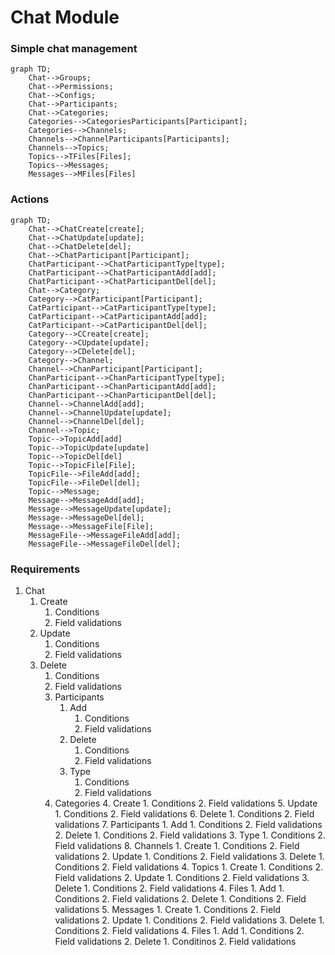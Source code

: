 # Chat Module
### Simple chat management
```mermaid
graph TD;
    Chat-->Groups;
    Chat-->Permissions;
    Chat-->Configs;
    Chat-->Participants;
    Chat-->Categories;
    Categories-->CategoriesParticipants[Participant];
    Categories-->Channels;
    Channels-->ChannelParticipants[Participants];
    Channels-->Topics;
    Topics-->TFiles[Files];
    Topics-->Messages;
    Messages-->MFiles[Files]
```

### Actions
```mermaid
graph TD;
    Chat-->ChatCreate[create];
    Chat-->ChatUpdate[update];
    Chat-->ChatDelete[del];
    Chat-->ChatParticipant[Participant];
    ChatParticipant-->ChatParticipantType[type];
    ChatParticipant-->ChatParticipantAdd[add];
    ChatParticipant-->ChatParticipantDel[del];
    Chat-->Category;
    Category-->CatParticipant[Participant];
    CatParticipant-->CatParticipantType[type];
    CatParticipant-->CatParticipantAdd[add];
    CatParticipant-->CatParticipantDel[del];
    Category-->CCreate[create];
    Category-->CUpdate[update];
    Category-->CDelete[del];
    Category-->Channel;
    Channel-->ChanParticipant[Participant];
    ChanParticipant-->ChanParticipantType[type];
    ChanParticipant-->ChanParticipantAdd[add];
    ChanParticipant-->ChanParticipantDel[del];
    Channel-->ChannelAdd[add];
    Channel-->ChannelUpdate[update];
    Channel-->ChannelDel[del];
    Channel-->Topic;
    Topic-->TopicAdd[add]
    Topic-->TopicUpdate[update]
    Topic-->TopicDel[del]
    Topic-->TopicFile[File];
    TopicFile-->FileAdd[add];
    TopicFile-->FileDel[del];
    Topic-->Message;
    Message-->MessageAdd[add];
    Message-->MessageUpdate[update];
    Message-->MessageDel[del];
    Message-->MessageFile[File];
    MessageFile-->MessageFileAdd[add];
    MessageFile-->MessageFileDel[del];
```
### Requirements
1. Chat
   1. Create
      1. Conditions
      2. Field validations
   2. Update
       1. Conditions
       2. Field validations
   3. Delete
       1. Conditions
       2. Field validations
       3. Participants
          1. Add
             1. Conditions
             2. Field validations
          2. Delete
             1. Conditions
             2. Field validations
          3. Type
             1. Conditions
             2. Field validations
       4. Categories
           4. Create
              1. Conditions
              2. Field validations
           5. Update
              1. Conditions
              2. Field validations
           6. Delete
              1. Conditions
              2. Field validations
           7. Participants
              1. Add
                 1. Conditions
                 2. Field validations
              2. Delete
                 1. Conditions
                 2. Field validations
              3. Type
                 1. Conditions
                 2. Field validations
           8. Channels
              1. Create
                 1. Conditions
                 2. Field validations
              2. Update
                 1. Conditions
                 2. Field validations
              3. Delete
                 1. Conditions
                 2. Field validations
              4. Topics
                 1. Create
                    1. Conditions
                    2. Field validations
                 2. Update
                    1. Conditions
                    2. Field validations
                 3. Delete
                    1. Conditions
                    2. Field validations
                 4. Files
                    1. Add
                       1. Conditions
                       2. Field validations
                    2. Delete
                       1. Conditions
                       2. Field validations
                 5. Messages
                    1. Create
                       1. Conditions
                       2. Field validations
                    2. Update
                       1. Conditions
                       2. Field validations
                    3. Delete
                       1. Conditions
                       2. Field validations
                    4. Files
                       1. Add
                          1. Conditions
                          2. Field validations
                       2. Delete
                          1. Conditinos
                          2. Field validations

